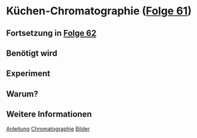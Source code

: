 # Küchen-Chromatographie ([Folge 61](http://minkorrekt.de/minkorrekt-folge-61-nobelpreissonderfolge-2015/))

## Fortsetzung in [Folge 62](62.md)


## Benötigt wird


## Experiment


## Warum?

## Weitere Informationen

[Anleitung](http://www.kids-and-science.de/experimente-fuer-kinder/detailansicht/datum/2009/11/27/chromatographie-zu-hause-erleben.html)
[Chromatographie](https://de.wikipedia.org/wiki/Chromatographie)
[Bilder](https://picasaweb.google.com/107341743493109591753/MinkorrektFolge61?authuser=0&authkey=Gv1sRgCPjG-4Ky673uAw&feat=directlink)